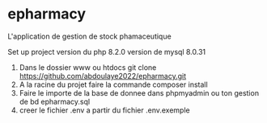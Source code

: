 # epharmacy
L'application de gestion de stock phamaceutique

Set up project
version du php 8.2.0
version de mysql 8.0.31

1) Dans le dossier www ou htdocs 
	git clone https://github.com/abdoulaye2022/epharmacy.git
2) A la racine du projet faire la commande 
	composer install
3) Faire le importe de la base de donnee dans phpmyadmin ou ton gestion de bd
	epharmacy.sql
4) creer le fichier .env a partir du fichier .env.exemple

